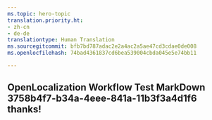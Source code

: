 ```yaml
---
ms.topic: hero-topic
translation.priority.ht:
- zh-cn
- de-de
translationtype: Human Translation
ms.sourcegitcommit: bfb7bd787adac2e2a4ac2a5ae47cd3cdae0de008
ms.openlocfilehash: 74bad4361837cd6bea539004cbda045e5e74bb11

---
```

## OpenLocalization Workflow Test MarkDown 3758b4f7-b34a-4eee-841a-11b3f3a4d1f6 thanks!



<!--HONumber=Aug16_HO1-->


